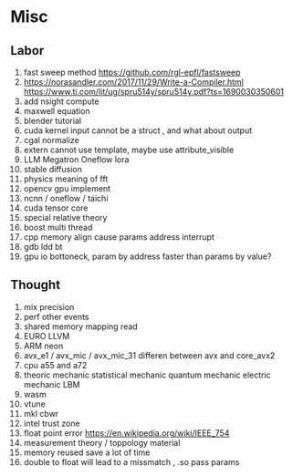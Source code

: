 # Misc

## Labor 
1. fast sweep method https://github.com/rgl-epfl/fastsweep
2. https://norasandler.com/2017/11/29/Write-a-Compiler.html
https://www.ti.com/lit/ug/spru514y/spru514y.pdf?ts=1690030350601
3. add nsight compute
4. maxwell equation
5. blender tutorial
6. cuda kernel input cannot be a struct , and what about output
7. cgal normalize
8. extern cannot use template, maybe use attribute_visible 
9. LLM Megatron Oneflow lora
10. stable diffusion
11. physics meaning of fft
12. opencv gpu implement 
13. ncnn / oneflow / taichi
14. cuda tensor core
15. special relative theory
16. boost multi thread
17. cpp memory align cause params address interrupt
18. gdb ldd bt
19. gpu io bottoneck, param by address faster than params by value?


## Thought
1. mix precision
2. perf other events
3. shared memory mapping read
4. EURO LLVM
5. ARM neon
6. avx_e1 / avx_mic / avx_mic_31 differen between avx and core_avx2
7. cpu a55 and a72
8. theoric mechanic statistical mechanic quantum mechanic electric mechanic LBM 
9. wasm
10. vtune
11. mkl cbwr 
12. intel trust zone
13. float point error https://en.wikipedia.org/wiki/IEEE_754
14. measurement theory / toppology material
15. memory reused save a lot of time
16. double to float will lead to a missmatch , .so pass params
